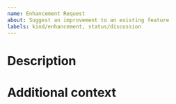 ```yaml
---
name: Enhancement Request
about: Suggest an improvement to an existing feature
labels: kind/enhancement, status/discussion
---
```

<!-- Provide a general summary of the issue in the Title above -->

# Description
<!-- A clear and concise description of what the enhancement is. -->

# Additional context
<!-- Add any additional context. -->
